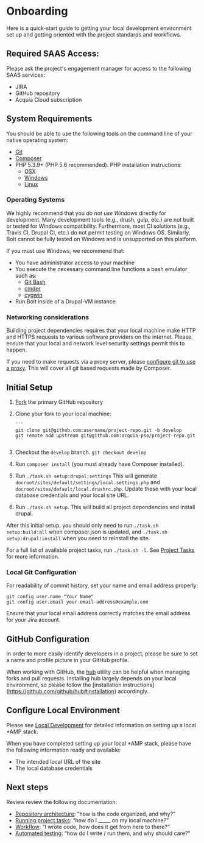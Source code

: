 # Onboarding

Here is a quick-start guide to getting your local development environment
set up and getting oriented with the project standards and workflows.

## Required SAAS Access:

Please ask the project's engagement manager for access to the following SAAS
services:

* JIRA
* GitHub repository
* Acquia Cloud subscription

## System Requirements

You should be able to use the following tools on the command line of your native
operating system:

* [Git](https://git-scm.com/)
* [Composer](https://getcomposer.org/download/)
* PHP 5.3.9+ (PHP 5.6 recommended). PHP installation instructions:
    * [OSX](http://justinhileman.info/article/reinstalling-php-on-mac-os-x/)
    * [Windows](http://php.net/manual/en/install.windows.php)
    * [Linux](http://php.net/manual/en/install.unix.debian.php)

### Operating Systems

We highly recommend that you *do not use Windows* directly for development.
Many development tools (e.g., drush, gulp, etc.) are not built or tested for
Windows compatibility. Furthermore, most CI solutions (e.g., Travis CI,
Drupal CI, etc.) do not permit testing on Windows OS. Similarly, Bolt cannot be
fully tested on Windows and is unsupported on this platform.

If you must use Windows, we recommend that:
* You have administrator access to your machine
* You execute the necessary command line functions a bash emulator such as:
    * [Git Bash](https://git-for-windows.github.io/)
    * [cmder](http://cmder.net/)
    * [cygwin](https://www.cygwin.com/)
* Run Bolt inside of a Drupal-VM instance

### Networking considerations

Building project dependencies requires that your local machine make HTTP and
HTTPS requests to various software providers on the internet. Please ensure
that your local and network level security settings permit this to happen.

If you need to make requests via a proxy server, please [configure git to use
a proxy](http://stackoverflow.com/a/19213999). This will cover all git based
requests made by Composer.

## Initial Setup

1. [Fork](https://help.github.com/articles/fork-a-repo) the primary GitHub
   repository
1. Clone your fork to your local machine:

       ```
       git clone git@github.com:username/project-repo.git -b develop
       git remote add upstream git@github.com:acquia-pso/project-repo.git
       ```

1. Checkout the `develop` branch. `git checkout develop`
1. Run `composer install` (you must already have Composer installed).
1. Run `./task.sh setup:drupal:settings` This will generate
  `docroot/sites/default/settings/local.settings.php` and
  `docroot/sites/default/local.drushrc.php`. Update these with your local
  database credentials and your local site URL.
1. Run `./task.sh setup`. This will build all project dependencies and install
   drupal.

After this initial setup, you should only need to run `./task.sh setup:build:all`
when composer.json is updated, and `./task.sh setup:drupal:install` when you
need to reinstall the site.

For a full list of available project tasks, run `./task.sh -l`. See
[Project Tasks](project-tasks.md) for more information.

### Local Git Configuration

For readability of commit history, set your name and email address properly:

    git config user.name "Your Name"
    git config user.email your-email-address@example.com

Ensure that your local email address correctly matches the email address for
your Jira account.

## GitHub Configuration

In order to more easily identify developers in a project, please be sure to set
a name and profile picture in your GitHub profile.

When working with GitHub, the [hub](https://github.com/github/hub) utility can
be helpful when managing forks and pull requests. Installing hub largely depends
on your local environment, so please follow the [installation instructions]
(https://github.com/github/hub#installation) accordingly.

## Configure Local Environment

Please see [Local Development](local-development.md) for detailed information
on setting up a local \*AMP stack.

When you have completed setting up your local \*AMP stack, please have the
following information ready and available:

* The intended local URL of the site
* The local database credentials

## Next steps

Review review the following documentation:

* [Repository architecture](repo-architecture.md): “how is the code organized, and why?”
* [Running project tasks](project-tasks.md): “how do I _____ on my local machine?”
* [Workflow](dev-workflow.md): “I wrote code, how does it get from here to there?”
* [Automated testing](/template/tests/README.md): “how do I write / run them, and why should care?”
